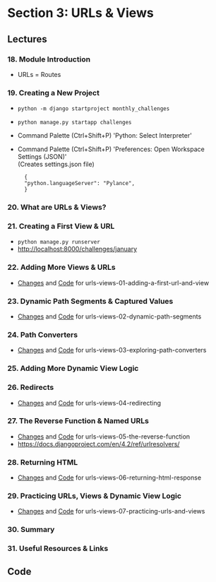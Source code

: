 # Section 3: URLs & Views

## Lectures

### 18. Module Introduction

- URLs = Routes

### 19. Creating a New Project

- `python -m django startproject monthly_challenges`
- `python manage.py startapp challenges`
- Command Palette (Ctrl+Shift+P) 'Python: Select Interpreter'
- Command Palette (Ctrl+Shift+P) 'Preferences: Open Workspace Settings (JSON)'  
  (Creates settings.json file)

		{
		"python.languageServer": "Pylance",
		}


### 20. What are URLs & Views?

### 21. Creating a First View & URL

- `python manage.py runserver`
- [http://localhost:8000/challenges/january](http://localhost:8000/challenges/january)

### 22. Adding More Views & URLs

- [Changes](https://github.com/adibaba/django-practical-guide-course-code/commit/15591afb65fb95372b6ce6c70e02c162d9428b19) and
  [Code](https://github.com/adibaba/django-practical-guide-course-code/tree/urls-views-01-adding-a-first-url-and-view)
  for urls-views-01-adding-a-first-url-and-view

### 23. Dynamic Path Segments & Captured Values

- [Changes](https://github.com/adibaba/django-practical-guide-course-code/compare/15591af..bb13fa8) and
  [Code](https://github.com/adibaba/django-practical-guide-course-code/tree/urls-views-02-dynamic-path-segments)
  for urls-views-02-dynamic-path-segments

### 24. Path Converters

- [Changes](https://github.com/adibaba/django-practical-guide-course-code/compare/bb13fa8..8a353a6) and
  [Code](https://github.com/adibaba/django-practical-guide-course-code/tree/urls-views-03-exploring-path-converters)
  for urls-views-03-exploring-path-converters

### 25. Adding More Dynamic View Logic

### 26. Redirects

- [Changes](https://github.com/adibaba/django-practical-guide-course-code/compare/8a353a6..eeaa22d) and
  [Code](https://github.com/adibaba/django-practical-guide-course-code/tree/urls-views-04-redirecting)
  for urls-views-04-redirecting

### 27. The Reverse Function & Named URLs

- [Changes](https://github.com/adibaba/django-practical-guide-course-code/compare/eeaa22d..e423b06) and
  [Code](https://github.com/adibaba/django-practical-guide-course-code/tree/urls-views-05-the-reverse-function)
  for urls-views-05-the-reverse-function
- https://docs.djangoproject.com/en/4.2/ref/urlresolvers/

### 28. Returning HTML

- [Changes](https://github.com/adibaba/django-practical-guide-course-code/compare/e423b06..11c7c77) and
  [Code](https://github.com/adibaba/django-practical-guide-course-code/tree/urls-views-06-returning-html-response)
  for urls-views-06-returning-html-response

### 29. Practicing URLs, Views & Dynamic View Logic

- [Changes](https://github.com/adibaba/django-practical-guide-course-code/compare/11c7c77..b3a97ef) and
  [Code](https://github.com/adibaba/django-practical-guide-course-code/tree/urls-views-07-practicing-urls-and-views)
  for urls-views-07-practicing-urls-and-views

### 30. Summary

### 31. Useful Resources & Links

## Code
